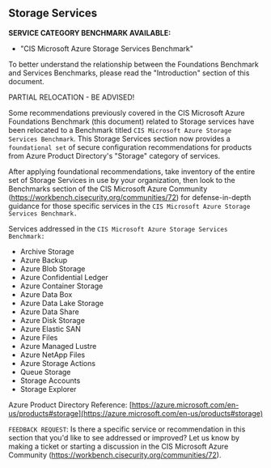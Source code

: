 ## Storage Services

**SERVICE CATEGORY BENCHMARK AVAILABLE:**

  - "CIS Microsoft Azure Storage Services Benchmark"

To better understand the relationship between the Foundations Benchmark and Services Benchmarks, please read the "Introduction" section of this document.

PARTIAL RELOCATION - BE ADVISED!

Some recommendations previously covered in the CIS Microsoft Azure Foundations Benchmark (this document) related to Storage services have been relocated to a Benchmark titled `CIS Microsoft Azure Storage Services Benchmark`. This Storage Services section now provides a `foundational set` of secure configuration recommendations for products from Azure Product Directory's "Storage" category of services.

After applying foundational recommendations, take inventory of the entire set of Storage Services in use by your organization, then look to the Benchmarks section of the CIS Microsoft Azure Community (https://workbench.cisecurity.org/communities/72) for defense-in-depth guidance for those specific services in the `CIS Microsoft Azure Storage Services Benchmark.`

Services addressed in the `CIS Microsoft Azure Storage Services Benchmark:`

- Archive Storage
- Azure Backup
- Azure Blob Storage
- Azure Confidential Ledger
- Azure Container Storage
- Azure Data Box
- Azure Data Lake Storage
- Azure Data Share
- Azure Disk Storage
- Azure Elastic SAN
- Azure Files
- Azure Managed Lustre
- Azure NetApp Files
- Azure Storage Actions
- Queue Storage
- Storage Accounts
- Storage Explorer

Azure Product Directory Reference: [https://azure.microsoft.com/en-us/products#storage](https://azure.microsoft.com/en-us/products#storage)

`FEEDBACK REQUEST`: Is there a specific service or recommendation in this section that you'd like to see addressed or improved? Let us know by making a ticket or starting a discussion in the CIS Microsoft Azure Community (https://workbench.cisecurity.org/communities/72).